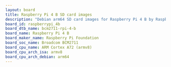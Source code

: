 ```yaml
---
layout: board
title: Raspberry Pi 4 B SD card images
description: "Debian arm64 SD card images for Raspberry Pi 4 B by Raspberry Pi Foundation, SoC: Broadcom BCM2711, CPU ISA: armv8"
board_id: raspberrypi_4b
board_dtb_name: bcm2711-rpi-4-b
board_name: Raspberry Pi 4 B
board_maker_name: Raspberry Pi Foundation
board_soc_name: Broadcom BCM2711
board_cpu_name: ARM Cortex A72 (armv8)
board_cpu_arch_isa: armv8
board_cpu_arch_debian: arm64
---
```

